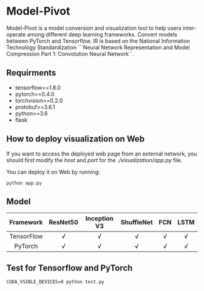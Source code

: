 # Model-Pivot
Model-Pivot is a model conversion and visualization tool to help users inter-operate among different deep learning frameworks. Convert models between PyTorch and Tensorflow.
IR is based on the National Information Technology Standardization ```Neural Network Representation and Model Compression Part 1: Convolution Neural Network``.

## Requirments
- tensorflow==1.8.0
- pytorch==0.4.0
- torchvision==0.2.0
- protobuf>=3.6.1
- python>=3.6
- flask

## How to deploy visualization on Web
If you want to access the deployed web page from an external network, you should first modify the *host* and *port* for the *./visualization/app.py* file.

You can deploy it on Web by running:
```shell
python app.py
```

## Model
Framework | ResNet50 | Inception V3 | ShuffleNet | FCN | LSTM |
:----------:|:----------:|:----------:|:----------:|:----------:|:----------:|
TensorFlow | √ | √ | √ | √ | √ |
PyTorch | √ | √ | √ | √ | √ | 

## Test for Tensorflow and PyTorch
```shell
CUDA_VSIBLE_DEVICES=0 python test.py
```
